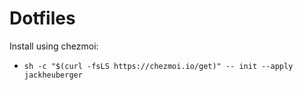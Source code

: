 # Dotfiles

Install using chezmoi:
  - `sh -c "$(curl -fsLS https://chezmoi.io/get)" -- init --apply jackheuberger`
